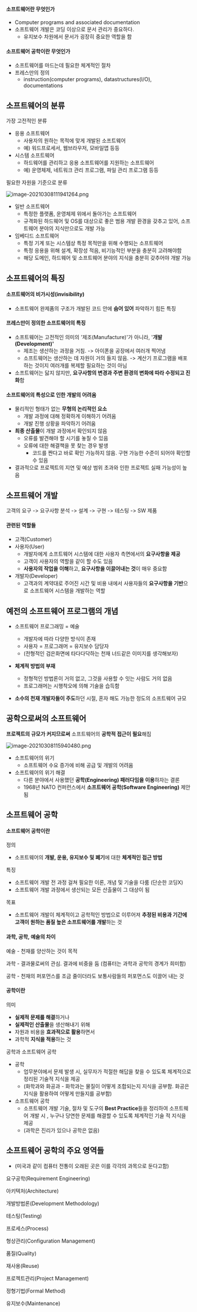 #### 소프트웨어란 무엇인가

* Computer programs and associated documentation
* 소프트웨어 개발은 코딩 이상으로 문서 관리가 중요하다.
  * 유지보수 차원에서 문서가 굉장히 중요한 역할을 함

#### 소프트웨어 공학이란 무엇인가

* 소프트웨어를 마드는데 필요한 체계적인 절차
* 프레스만의 정의
  * instruction(computer programs), datastructures(I/O), documentations



## 소프트웨어의 분류

가장 고전적인 분류

* 응용 소프트웨어
  * 사용자의 원하는 목적에 맞게 개발된 소프트웨어
  * 예) 워드프로세서, 웹브라우저, 모바일앱 등등
* 시스템 소프트웨어
  * 하드웨어를 관리하고 응용 소프트웨어를 지원하는 소프트웨어
  * 예) 운영체제, 네트워크 관리 프로그램, 파일 관리 프로그램 등등

필요한 자원을 기준으로 분류

![image-20210308111941264.png](https://github.com/yoonho0922/blog-resources/blob/master/software-engineering/week01/image-20210308111941264.png?raw=true)



* 일반 소프트웨어
  * 특정한 플랫폼, 운영체제 위에서 돌아가는 소프트웨어
  * 규격화된 하드웨어 및 OS를 대상으로 좋은 범용 개발 환경을 갖추고 있어, 소프트웨어 분야의 지식만으로도 개발 가능
* 임베디드 소프트웨어
  * 특정 기계 또는 시스템상 특정 목적만을 위해 수행되는 소프트웨어
  * 특정 응용을 위해 설계, 확장성 적음, 비기능적인 부분을 충분히 고려해야함
  * 해당 도메인, 하드웨어 및 소프트웨어 분야의 지식을 충분히 갖추어야 개발 가능



## 소프트웨어의 특징

#### 소프트웨어의 **비가시성(invisibility)**

* 소프트웨어 완제품의 구조가 개발된 코드 안에 **숨어 있어** 파악하기 힘든 특징

#### **프레스만이 정의한 소프트웨어의 특징**

* 소프트웨어는 고전적인 의미의 '제조(Manufacture)'가 아니라, '**개발(Development)'**
  * 제조는 생산하는 과정을 거침. -> 아이폰을 공장에서 여러개 찍어냄
  * 소프트웨어는 생산하는 데 자원이 거의 들지 않음. -> 계산기 프로그램을 배포하는 것이지 여러개를 복제할 필요하는 것이 아님
* 소프트웨어는 닳지 않지만, **요구사항의 변경과 주변 환경의 변화에 따라 수정되고 진화**함



#### 소프트웨어의 특성으로 인한 개발의 어려움

* 물리적인 형태가 없는 **무형의 논리적인 요소**
  * 개발 과정에 대해 정확하게 이해하기 어려움
  * 개발 진행 상황을 파악하기 어려움
* **최종 산출물**이 개발 과정에서 확인되지 않음
  * 오류를 발견해야 할 시기를 놓칠 수 있음
  * 오류에 대한 해결책을 못 찾는 경우 발생
    * 코드를 짠다고 바로 확인 가능하지 않음. 구현 가능한 수준이 되어야 확인할 수 있음
* 결과적으로 프로젝트의 지연 및 예상 범위 초과와 인한 프로젝트 실패 가능성이 높음



## 소프트웨어 개발

고객의 요구 -> 요구사항 분석 -> 설계 -> 구현 -> 테스팅 -> SW 제품

#### 관련된 역할들

* 고객(Customer)
* 사용자(User)
  * 개발자에게 소프트웨어 시스템에 대한 사용자 측면에서의 **요구사항을 제공**
  * 고객이 사용자의 역할을 같이 할 수도 있음
  * **사용자의 작업을 이해**하고, **요구사항을 이끌어내는 것**이 매우 중요함
* 개발자(Developer)
  * 고객과의 계약대로 주어진 시간 및 비용 내에서 사용자들의 **요구사항을 기반**으로 소프트웨어 시스템을 개발하는 역할

## 예전의 소프트웨어 프로그램의 개념

* 소프트웨어 프로그래밍 = 예술
  * 개발자에 따라 다양한 방식이 존재
  * 사용자 = 프로그래머 = 유지보수 담당자
  * (전형적인 검은화면에 타다다닥하는 천재 너드같은 이미지를 생각해보자)

* **체계적 방법의 부재**
  * 정형적인 방법론이 거의 없고, 그것을 사용할 수 잇는 사람도 거의 없음
  * 프로그래머는 시행착오에 의해 기술을 습득함
* **소수의 천재 개발자들이 주도**하던 시절, 혼자 해도 가능한 정도의 소프트웨어 규모



## 공학으로써의 소프트웨어

**프로젝트의 규모가 커지므로써** 소프트웨어의 **공학적 접근이 필요**해짐

![image-20210308115940480.png](https://github.com/yoonho0922/blog-resources/blob/master/software-engineering/week01/image-20210308115940480.png?raw=true)

* 소프트웨어의 위기
  * 소프트웨어 수요 증가에 비해 공급 및 개발의 어려움
* 소프트웨어의 위기 해결
  * 다른 분야에서 사용했던 **공학(Engineering) 패러다임을 이용**하자는 결론
  * 1968년 NATO 컨퍼런스에서 **소프트웨어 공학(Software Engineering)** 제안됨



##  소프트웨어 공학

#### 소프트웨어 공학이란

정의

* 소프트웨어의 **개발, 운용, 유지보수 및 폐기**에 대한 **체계적인 접근 방법**

특징

* 소프트웨어 개발 전 과정 걸쳐 필요한 이론, 개념 및 기술을 다룸 (단순한 코딩X)
* 소프트웨어 개발 과정에서 생산되는 모든 산출물이 그 대상이 됨

목표

* 소프트웨어 개발이 체계적이고 공학적인 방법으로 이루어져 **추정된 비용과 기간에 고객이 원하는 품질 높은 소프트웨어를 개발**하는 것

#### 과학, 공학, 예술의 차이

예술 - 천재를 양산하는 것이 목적

과학 - 결과물로써의 관심. 결과에 비중을 둠 (컴퓨터는 과학과 공학의 경계가 희미함)

공학 - 천재의 퍼포먼스를 조금 줄이더라도 보통사람들의  퍼포먼스도 이끌어 내는 것

#### 공학이란

의미

* **실제적 문제를 해결**하거나
* **실제적인 산출물**을 생산해내기 위해
* 자원과 비용을 **효과적으로 활용**하면서
* 과학적 **지식을 적용**하는 것

공학과 소프트웨어 공학

* 공학
  * 업무분야에서 문제 발생 시, 실무자가 적절한 해답을 찾을 수 있도록 체계적으로 정리된 기술적 지식을 제공
  * (화학과와 화공과 - 화학과는 물질이 어떻게 조합되는지 지식을 공부함. 화공은 지식을 활용하여 어떻게 만들지를 공부함)
* 소프트웨어 공학
  * 소프트웨어 개발 기술, 절차 및 도구의 **Best Practice**들을 정리하여 소프트웨어 개발 시 , 누구나 당연한 문제를 해결할 수 있도록 체계적인 기술 적 지식을 제공
  * (과학은 진리가 있으나 공학은 없음)

## 소프트웨어 공학의 주요 영역들

* (미국과 같이 컴퓨터 전통이 오래된 곳은 이를 각각의 과목으로 둔다고함)

요구공학(Requirement Engineering)

아키텍처(Architecture)

개발방법론(Development Methodology)

테스팅(Testing)

프로세스(Process)

형상관리(Configuration Management)

품질(Quality)

재사용(Reuse)

프로젝트관리(Project Management)

정형기법(Formal Method)

유지보수(Maintenance)

